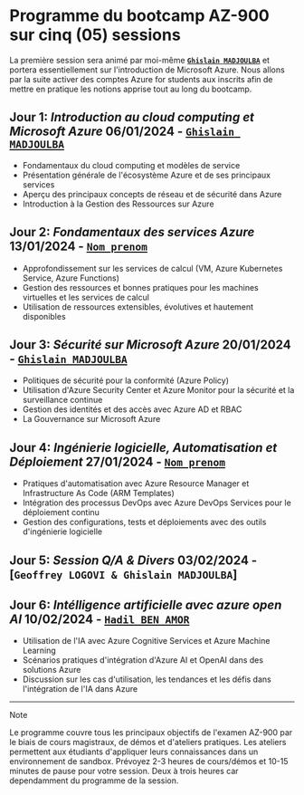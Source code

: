 # Programme du bootcamp AZ-900 sur cinq (05) sessions

La première session sera animé par moi-même [**`Ghislain MADJOULBA`**](https://www.linkedin.com/in/demadama-madjoulba) et portera essentiellement sur l'introduction de Microsoft Azure. Nous allons par la suite activer des comptes Azure for students aux inscrits afin de mettre en pratique les notions apprise tout au long du bootcamp.

## Jour 1: _Introduction au cloud computing et Microsoft Azure_ 06/01/2024 - [**`Ghislain MADJOULBA`**](https://www.linkedin.com/in/demadama-madjoulba)
- Fondamentaux du cloud computing et modèles de service
- Présentation générale de l'écosystème Azure et de ses principaux services
- Aperçu des principaux concepts de réseau et de sécurité dans Azure
- Introduction à la Gestion des Ressources sur Azure

## Jour 2: _Fondamentaux des services Azure_ 13/01/2024 - [**` Nom prenom `**](https://www.linkedin.com/in/nom-prenoms)
- Approfondissement sur les services de calcul (VM, Azure Kubernetes Service, Azure Functions)
- Gestion des ressources et bonnes pratiques pour les machines virtuelles et les services de calcul
- Utilisation de ressources extensibles, évolutives et hautement disponibles

## Jour 3: _Sécurité sur Microsoft Azure_ 20/01/2024 - [**`Ghislain MADJOULBA`**](https://www.linkedin.com/in/demadama-madjoulba)
- Politiques de sécurité pour la conformité (Azure Policy)
- Utilisation d'Azure Security Center et Azure Monitor pour la sécurité et la surveillance continue
- Gestion des identités et des accès avec Azure AD et RBAC
- La Gouvernance sur Microsoft Azure 

## Jour 4: _Ingénierie logicielle, Automatisation et Déploiement_ 27/01/2024 - [**` Nom prenom `**](https://www.linkedin.com/in/nom-prenoms)
- Pratiques d'automatisation avec Azure Resource Manager et Infrastructure As Code (ARM Templates)
- Intégration des processus DevOps avec Azure DevOps Services pour le déploiement continu
- Gestion des configurations, tests et déploiements avec des outils d'ingénierie logicielle

## Jour 5: _Session Q/A & Divers_ 03/02/2024 - [**`Geoffrey LOGOVI & Ghislain MADJOULBA`**]

## Jour 6: _Intélligence artificielle avec azure open AI_ 10/02/2024 - [**`Hadil BEN AMOR`**](https://www.linkedin.com/in/hadil-ben-amor-777a981ba/)
- Utilisation de l'IA avec Azure Cognitive Services et Azure Machine Learning
- Scénarios pratiques d'intégration d'Azure AI et OpenAI dans des solutions Azure
- Discussion sur les cas d'utilisation, les tendances et les défis dans l'intégration de l'IA dans Azure

---
> [!NOTE]
> Le programme couvre tous les principaux objectifs de l'examen AZ-900 par le biais de cours magistraux, de démos et d'ateliers pratiques. Les ateliers permettent aux étudiants d'appliquer leurs connaissances dans un environnement de sandbox. Prévoyez 2-3 heures de cours/démos et 10-15 minutes de pause pour votre session. Deux à trois heures car dependamment du programme de la session.
